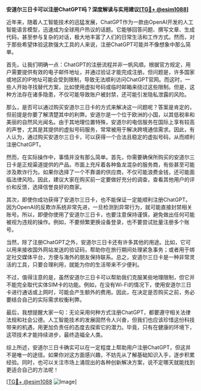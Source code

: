 **安道尔三日卡可以注册ChatGPT吗？深度解读与实用建议[[TG💪+ @esim1088](https://t.me/s/esim1088)]**

近年来，随着人工智能技术的迅猛发展，ChatGPT作为一款由OpenAI开发的人工智能语言模型，迅速成为全球用户热议的话题。它能够回答问题、撰写文章、生成代码，甚至参与复杂的对话，极大地丰富了人们的日常生活和工作方式。然而，对于那些希望体验这款强大工具的人来说，注册ChatGPT可能并不像想象中那么简单。

首先，让我们明确一点：ChatGPT的注册流程并非一帆风顺。根据官方规定，用户需要提供有效的电子邮件地址，并通过验证才能完成注册。但问题是，许多国家或地区的IP地址可能会受到限制，导致无法顺利访问ChatGPT官网。而这时，一些人开始寻找替代方案，比如使用虚拟号码或临时邮箱来绕过这些限制。但是，这种方法存在诸多隐患，不仅可能导致账户被封禁，还可能引发隐私泄露的风险。

那么，是否可以通过购买安道尔三日卡的方式来解决这一问题呢？答案是肯定的，但前提是你要了解清楚其中的利弊。安道尔是一个位于欧洲的小国，以其低税率和美丽的自然风光闻名。由于其地理位置特殊，安道尔的电信服务在国际上享有较高的声誉，尤其是其提供的虚拟号码服务，常常被用于解决跨境通信需求。因此，有人认为，通过购买安道尔三日卡，可以获得一个合法且稳定的虚拟号码，从而顺利注册ChatGPT。

然而，在实际操作中，事情并没有那么简单。首先，你需要确保所购买的安道尔三日卡是正规渠道提供的产品。市面上充斥着各种鱼龙混杂的服务商，有些甚至可能涉及欺诈行为。如果你选择了一个不靠谱的供应商，不仅可能浪费金钱，还可能面临法律风险。因此，建议大家在购买前一定要做好充分的调查，查看其他用户的评价和反馈，选择信誉良好的商家。

其次，即使你成功获得了安道尔三日卡，也不能保证一定能顺利注册ChatGPT。因为OpenAI的反欺诈系统非常先进，一旦检测到异常行为，就可能直接封禁相关账号。所以，即便你使用了安道尔三日卡，也要注意保持谨慎，避免做出任何可能被视为违规的操作。例如，不要频繁更换设备登录，也不要尝试批量注册多个账号。

当然，除了注册ChatGPT之外，安道尔三日卡还有许多其他的用途。比如，它可以用来接收国外网站发送的验证码，帮助你在旅行期间处理紧急事务；或者用于绑定社交媒体平台，方便与海外的朋友保持联系。总之，安道尔三日卡是一种非常灵活的工具，只要合理利用，就能为你的生活带来不少便利。

不过，值得注意的是，虽然安道尔三日卡可以帮助我们克服某些地理限制，但它并不能完全取代实体SIM卡的功能。例如，在没有Wi-Fi的情况下，使用安道尔三日卡进行通话或上网时，可能会产生额外的费用。因此，在决定是否购买之前，务必要结合自己的实际需求权衡利弊。

最后，我想提醒大家一句：无论采用何种方式注册ChatGPT，都要遵守相关法律法规和社会公德。人工智能技术的发展固然令人兴奋，但我们也应该珍惜这份科技带来的机遇，用更加负责任的态度去探索它的潜力。毕竟，只有在健康的环境下，这项技术才能持续进步，最终造福全人类。

综上所述，安道尔三日卡确实可以在一定程度上帮助用户注册ChatGPT，但这并不是唯一的途径。如果你对这方面感兴趣，不妨先从了解基础知识入手，逐步积累经验。同时，也可以关注市场上涌现出的各种创新解决方案，说不定哪天就能找到更适合自己的方法呢！

[[TG💪+ @esim1088](https://t.me/s/esim1088) ![Image](https://i.postimg.cc/4NQfJmqS/Snipaste-2025-05-13-00-14-12.png)]